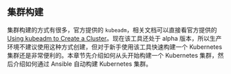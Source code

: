 ## 集群构建

集群构建的方式有很多，官方提供的 `kubeadm`，相关文档可以直接看官方提供的 [Using kubeadm to Create a Cluster](https://kubernetes.io/docs/setup/independent/create-cluster-kubeadm/)。现在该工具还处于 alpha 版本，所以生产环境不建议使用这种方式创建，但对于新手使用该工具快速构建一个 Kubernetes 集群还是非常便利的。本章节先介绍如何从头开始构建一个 Kubernetes 集群，然后介绍如何通过 Ansible 自动构建 Kubernetes 集群。 
